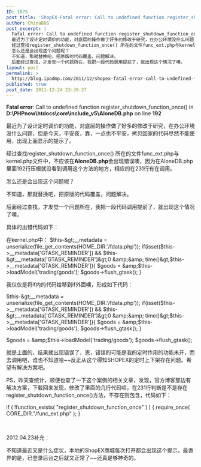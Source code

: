 ```yaml
---
ID: 1875
post_title: 'ShopEX-Fatal error: Call to undefined function register_shutdown_function_once()'
author: ChinaBUG
post_excerpt: |
  Fatal error: Call to undefined function register_shutdown_function_once() in D:\PHPnow\htdocs\core\include_v5\AloneDB.php on line 192
  最近为了设计定时调价的功能，对底层的操作做了好多的修改于研究，在办公环境没什么问题，但是今天，平安夜，靠，一点也不平安，拷贝回家的代码尽然不能使用，出现上面显示的提示了。
  经过查找register_shutdown_function_once() 所在的文件func_ext.php与kernel.php文件中，不应该在AloneDB.php会出现错误噢，因为在AloneDB.php里面192行压根就没看到调用这个方法的地方，相应的在231行有在调用。
  怎么还是会出现这个问题呢？
  不知道，那就替换吧，把原版的代码覆盖，问题解决。
  后面经过查找，才发觉一个问题所在，我把一段代码调用提前了，就出现这个情况了噢。
layout: post
permalink: >
  http://blog.ipodmp.com/2011/12/shopex-fatal-error-call-to-undefined-function-register_shutdown_function_once.html
published: true
post_date: 2011-12-24 23:30:27
---
```

<strong>Fatal error</strong>: Call to undefined function register_shutdown_function_once() in <strong>D:\PHPnow\htdocs\core\include_v5\AloneDB.php</strong> on line <strong>192</strong>

最近为了设计定时调价的功能，对底层的操作做了好多的修改于研究，在办公环境没什么问题，但是今天，平安夜，靠，一点也不平安，拷贝回家的代码尽然不能使用，出现上面显示的提示了。

经过查找register_shutdown_function_once() 所在的文件func_ext.php与kernel.php文件中，不应该在<strong>AloneDB.php</strong>会出现错误噢，因为在AloneDB.php里面192行压根就没看到调用这个方法的地方，相应的在231行有在调用。

怎么还是会出现这个问题呢？

不知道，那就替换吧，把原版的代码覆盖，问题解决。

后面经过查找，才发觉一个问题所在，我把一段代码调用提前了，就出现这个情况了噢。

具体的出错代码如下：

在kernel.php中：
$this-&gt;__metadata = unserialize(file_get_contents(HOME_DIR.'/fdata.php'));
if(isset($this-&gt;__metadata['GTASK_REMINDER']) &amp;&amp; $this-&gt;__metadata['GTASK_REMINDER']&gt;0 &amp;&amp; time()&gt;$this-&gt;__metadata['GTASK_REMINDER']){
$goods = &amp;$this-&gt;loadModel('trading/goods');
$goods-&gt;flush_gtask();
}

我仅仅是将if内的代码给移到if外面噢，形成如下代码：

$this-&gt;__metadata = unserialize(file_get_contents(HOME_DIR.'/fdata.php'));
if(isset($this-&gt;__metadata['GTASK_REMINDER']) &amp;&amp; $this-&gt;__metadata['GTASK_REMINDER']&gt;0 &amp;&amp; time()&gt;$this-&gt;__metadata['GTASK_REMINDER']){
$goods = &amp;$this-&gt;loadModel('trading/goods');
$goods-&gt;flush_gtask();
}

$goods = &amp;$this-&gt;loadModel('trading/goods');
$goods-&gt;flush_gtask();

就是上面的，结果就出现错误了，恩，错误的可能是我的定时作用的功能未开，而去调用吧，谁也不知道哈~~反正从这个得知SHOPEX的定时上下架存在问题。希望有解决方案吧。

PS，昨天查统计，顺便也查了一下这个案例的相关文章，发现，官方博客那边有解决方案，下载回来发现，修改了里面的几行代码哈，在231行判断是不是存在register_shutdown_function_once()方法，不存在则包含，代码如下：

if ( !function_exists( "register_shutdown_function_once" ) ) {
require_once( CORE_DIR."/func_ext.php" );
}

&nbsp;

2012.04.23补充：

不知道最近又是什么症状，本地的ShopEX商城每次打开都会出现这个提示，最诡异的是，已登录后台之后就又正常了~~还真是够神奇的。